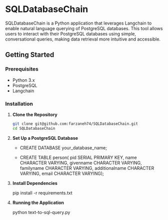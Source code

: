 # SQLDatabaseChain

SQLDatabaseChain is a Python application that leverages Langchain to enable natural language querying of PostgreSQL databases. This tool allows users to interact with their PostgreSQL databases using simple, conversational queries, making data retrieval more intuitive and accessible.

## Getting Started

### Prerequisites

- Python 3.x
- PostgreSQL
- Langchain

### Installation

1. **Clone the Repository**

   ```bash
   git clone git@github.com:farzaneh74/SQLDatabaseChain.git
   cd SQLDatabaseChain
2. **Set Up a PostgreSQL Database**
   
   - CREATE DATABASE your_database_name;
   
   - CREATE TABLE person(  pid SERIAL             PRIMARY KEY,
                              name CHARACTER VARYING,
                         givenname CHARACTER VARYING,
                        familyname CHARACTER VARYING,
                    additionalname CHARACTER VARYING,
                             email CHARACTER VARYING);
5. **Install Dependencies**
   
   pip install -r requirements.txt

7. **Running the Application**
   
   python text-to-sql-query.py
   
